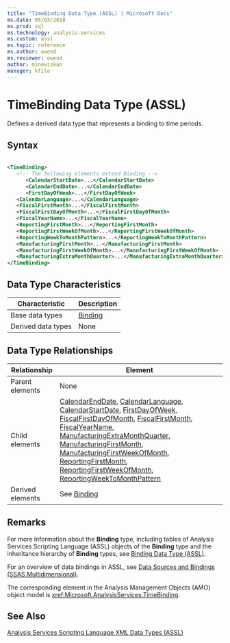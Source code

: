 ```yaml
---
title: "TimeBinding Data Type (ASSL) | Microsoft Docs"
ms.date: 05/03/2018
ms.prod: sql
ms.technology: analysis-services
ms.custom: assl
ms.topic: reference
ms.author: owend
ms.reviewer: owend
author: minewiskan
manager: kfile
---
```

# TimeBinding Data Type (ASSL)

  Defines a derived data type that represents a binding to time periods.  
  
## Syntax  
  
```xml  
  
<TimeBinding>  
   <!-- The following elements extend Binding -->  
      <CalendarStartDate>...</CalendarStartDate>  
      <CalendarEndDate>...</CalendarEndDate>  
      <FirstDayOfWeek>...</FirstDayOfWeek>  
   <CalendarLanguage>...</CalendarLanguage>  
   <FiscalFirstMonth>...</FiscalFirstMonth>  
   <FiscalFirstDayOfMonth>...</FiscalFirstDayOfMonth>  
   <FiscalYearName>...</FiscalYearName>  
   <ReportingFirstMonth>...</ReportingFirstMonth>  
   <ReportingFirstWeekOfMonth>...</ReportingFirstWeekOfMonth>  
   <ReportingWeekToMonthPattern>...</ReportingWeekToMonthPattern>  
   <ManufacturingFirstMonth>...</ManufacturingFirstMonth>  
   <ManufacturingFirstWeekOfMonth>...</ManufacturingFirstWeekOfMonth>  
   <ManufacturingExtraMonthQuarter>...</ManufacturingExtraMonthQuarter>  
</TimeBinding>  
```  
  
## Data Type Characteristics  
  
|Characteristic|Description|  
|--------------------|-----------------|  
|Base data types|[Binding](binding-data-type-assl.md)|  
|Derived data types|None|  
  
## Data Type Relationships  
  
|Relationship|Element|  
|------------------|-------------|  
|Parent elements|None|  
|Child elements|[CalendarEndDate](../properties/calendarenddate-element-assl.md), [CalendarLanguage](../properties/calendarlanguage-element-assl.md), [CalendarStartDate](../properties/calendarstartdate-element-assl.md), [FirstDayOfWeek](../properties/firstdayofweek-element-assl.md), [FiscalFirstDayOfMonth](../properties/fiscalfirstdayofmonth-element-assl.md), [FiscalFirstMonth](../properties/fiscalfirstmonth-element-assl.md), [FiscalYearName](../properties/fiscalyearname-element-assl.md), [ManufacturingExtraMonthQuarter](../properties/manufacturingextramonthquarter-element-assl.md), [ManufacturingFirstMonth](../properties/manufacturingfirstmonth-element-assl.md), [ManufacturingFirstWeekOfMonth](../properties/manufacturingfirstweekofmonth-element-assl.md), [ReportingFirstMonth](../properties/reportingfirstmonth-element-assl.md), [ReportingFirstWeekOfMonth](../properties/reportingfirstweekofmonth-element-assl.md), [ReportingWeekToMonthPattern](../properties/reportingweektomonthpattern-element-assl.md)|  
|Derived elements|See [Binding](binding-data-type-assl.md)|  
  
## Remarks  
 For more information about the **Binding** type, including tables of Analysis Services Scripting Language (ASSL) objects of the **Binding** type and the inheritance hierarchy of **Binding** types, see [Binding Data Type &#40;ASSL&#41;](binding-data-type-assl.md).  
  
 For an overview of data bindings in ASSL, see [Data Sources and Bindings &#40;SSAS Multidimensional&#41;](../../../analysis-services/multidimensional-models/data-sources-and-bindings-ssas-multidimensional.md).  
  
 The corresponding element in the Analysis Management Objects (AMO) object model is <xref:Microsoft.AnalysisServices.TimeBinding>.  
  
## See Also  
 [Analysis Services Scripting Language XML Data Types &#40;ASSL&#41;](analysis-services-scripting-language-xml-data-types-assl.md)  
  
  
